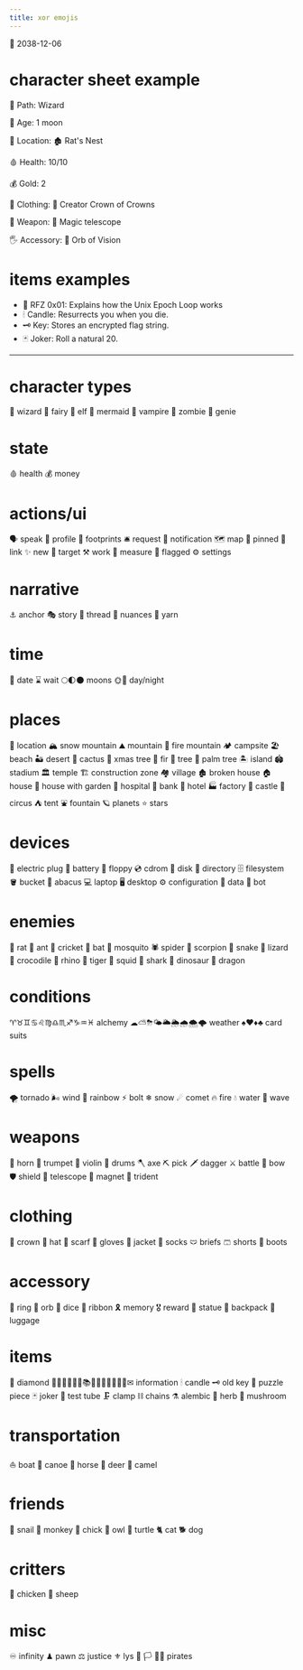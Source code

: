 ```yaml
---
title: xor emojis
---
```

📅 2038-12-06

# character sheet example
🧙 Path: Wizard

🌙 Age:  1 moon

  
📍 Location: 🏚 Rat's Nest

  
🩸 Health: 10/10 

💰 Gold:   2 
  
👤 Clothing:  👑 Creator Crown of Crowns 

💪 Weapon:    🔭 Magic telescope 

🖐 Accessory: 🔮 Orb of Vision 



# items examples

- 📜 RFZ 0x01: Explains how the Unix Epoch Loop works 
- 🕯 Candle: Resurrects you when you die. 
- 🗝 Key: Stores an encrypted flag string.
- 🃏 Joker: Roll a natural 20.


---


# character types
🧙 wizard
🧚 fairy
🧝 elf 
🧜 mermaid
🧛 vampire
🧟 zombie
🧞 genie

# state
🩸 health
💰 money

# actions/ui
🗣 speak
👤 profile
👣 footprints
🛎 request
🔔 notification
🗺 map
📌 pinned
🔗 link
✨ new
🎯 target
⚒ work
📐 measure
🚩 flagged
⚙ settings

# narrative
⚓ anchor
🎭 story
🧵 thread
🎨 nuances
🧶 yarn

# time
📅 date
⌛ wait
🌕🌓🌑 moons
🌞🌝 day/night

# places
📍 location
🏔 snow mountain
⛰ mountain
🌋 fire mountain
🏕 campsite
🏖 beach
🏜 desert
🌵 cactus
🎄 xmas tree
🌲 fir
🌳 tree
🌴 palm tree
🏝 island
🏟 stadium
🏛 temple
🏗 construction zone
🏘 village
🏚 broken house
🏠 house
🏡 house with garden
🏥 hospital
🏦 bank 
🏨 hotel
🏭 factory
🏰 castle
🎪 circus
⛺ tent
⛲ fountain
🪐 planets
⭐ stars

# devices

🔌 electric plug
🔋 battery
💾 floppy
💿 cdrom
💽 disk
📁 directory
🗄️ filesystem
🪣 bucket
🧮 abacus
💻 laptop
🖥️ desktop
⚙️ configuration
🔢 data
🤖 bot

# enemies

🐀 rat
🐜 ant
🦗 cricket
🦇 bat
🦟 mosquito
🕷 spider
🦂 scorpion
🐍 snake
🦎 lizard
🐊 crocodile
🦏 rhino
🐅 tiger
🦑 squid
🦈 shark
🦖 dinosaur
🐉 dragon

# conditions
♈♉♊♋♌♍♎♏♐♑♒♓ alchemy
☁⛅⛈🌤🌥🌦🌧🌨🌩 weather
♠♥♦♣ card suits

# spells
🌪 tornado
🌬 wind
🌈 rainbow
⚡ bolt
❄ snow 
☄ comet 
🔥 fire
💧 water
🌊 wave 

# weapons
📯 horn
🎺 trumpet
🎻 violin
🥁 drums
🪓 axe
⛏ pick
🗡 dagger
⚔ battle 
🏹 bow 
🛡 shield
🔭 telescope
🧲 magnet
🔱 trident

# clothing
👑 crown
🎩 hat
🧣 scarf 
🧤 gloves
🧥 jacket
🧦 socks
🩲 briefs
🩳 shorts
🥾 boots

# accessory
💍 ring
🔮 orb
🎲 dice
🎀 ribbon
🎗 memory
🎖 reward
🗿 statue
🎒 backpack
🧳 luggage

# items
💎 diamond
📔📕📖📗📘📙📚📓📒📃📜📄📑🔖✉ information
🕯 candle
🗝 old key
🧩 puzzle piece
🃏 joker
🧪 test tube
🗜 clamp
⛓ chains
⚗ alembic
🌿 herb
🍄 mushroom

# transportation
⛵ boat
🛶 canoe
🐎 horse
🦌 deer
🐪 camel

# friends
🐌 snail
🐒 monkey
🐥 chick
🦉 owl
🐢 turtle
🐈 cat
🐕 dog

# critters
🐓 chicken
🐑 sheep

# misc
♾ infinity
♟ pawn
⚖ justice
⚜ lys
🏴
🏳
🏴‍☠️ pirates
